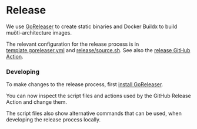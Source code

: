 # Release

We use [GoReleaser](https://goreleaser.com/) to create static binaries and Docker Buildx to build muöti-architecture
images.

The relevant configuration for the release process is in [template.goreleaser.yml](template.goreleaser.yaml)
and [release/source.sh](release/source.sh). See also the [release GitHub Action](.github/workflows/release.yml).

### Developing

To make changes to the release process, first [install GoReleaser](https://goreleaser.com/install/).

You can now inspect the script files and actions used by the GitHub Release Action and change them.

The script files also show alternative commands that can be used, when developing the release process locally.